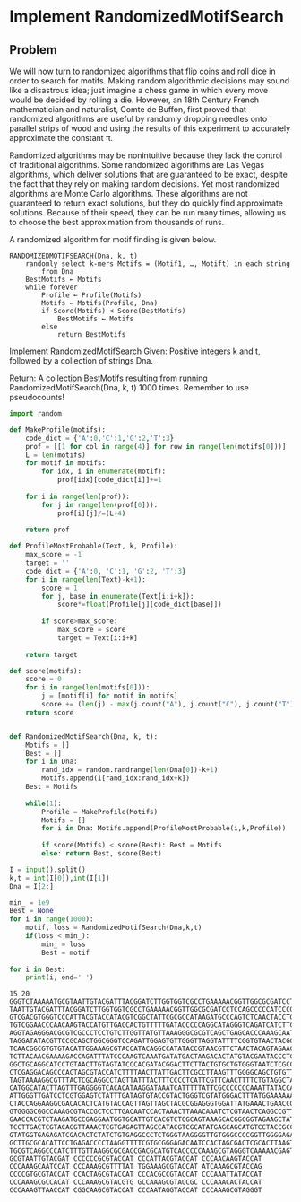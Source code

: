 # Implement RandomizedMotifSearch
## Problem
We will now turn to randomized algorithms that flip coins and roll dice in order to search for motifs. Making random algorithmic decisions may sound like a disastrous idea; just imagine a chess game in which every move would be decided by rolling a die. However, an 18th Century French mathematician and naturalist, Comte de Buffon, first proved that randomized algorithms are useful by randomly dropping needles onto parallel strips of wood and using the results of this experiment to accurately approximate the constant π.

Randomized algorithms may be nonintuitive because they lack the control of traditional algorithms. Some randomized algorithms are Las Vegas algorithms, which deliver solutions that are guaranteed to be exact, despite the fact that they rely on making random decisions. Yet most randomized algorithms are Monte Carlo algorithms. These algorithms are not guaranteed to return exact solutions, but they do quickly find approximate solutions. Because of their speed, they can be run many times, allowing us to choose the best approximation from thousands of runs.

A randomized algorithm for motif finding is given below.

    RANDOMIZEDMOTIFSEARCH(Dna, k, t)
        randomly select k-mers Motifs = (Motif1, …, Motift) in each string
            from Dna
        BestMotifs ← Motifs
        while forever
            Profile ← Profile(Motifs)
            Motifs ← Motifs(Profile, Dna)
            if Score(Motifs) < Score(BestMotifs)
                BestMotifs ← Motifs
            else
                return BestMotifs
Implement RandomizedMotifSearch
Given: Positive integers k and t, followed by a collection of strings Dna.

Return: A collection BestMotifs resulting from running RandomizedMotifSearch(Dna, k, t) 1000 times. Remember to use pseudocounts!


```python
import random

def MakeProfile(motifs):
    code_dict = {'A':0,'C':1,'G':2,'T':3}
    prof = [[1 for col in range(4)] for row in range(len(motifs[0]))]
    L = len(motifs)
    for motif in motifs:
        for idx, i in enumerate(motif):
            prof[idx][code_dict[i]]+=1
    
    for i in range(len(prof)):
        for j in range(len(prof[0])):
            prof[i][j]/=(L+4)
            
    return prof

def ProfileMostProbable(Text, k, Profile):
    max_score = -1
    target = ''
    code_dict = {'A':0, 'C':1, 'G':2, 'T':3}
    for i in range(len(Text)-k+1):
        score = 1
        for j, base in enumerate(Text[i:i+k]):
            score*=float(Profile[j][code_dict[base]])
        
        if score>max_score:
            max_score = score
            target = Text[i:i+k]
            
    return target

def score(motifs):
    score = 0
    for i in range(len(motifs[0])):
        j = [motif[i] for motif in motifs]
        score += (len(j) - max(j.count("A"), j.count("C"), j.count("T"), j.count("G")))
    return score


def RandomizedMotifSearch(Dna, k, t):
    Motifs = []
    Best = []
    for i in Dna:
        rand_idx = random.randrange(len(Dna[0])-k+1)
        Motifs.append(i[rand_idx:rand_idx+k])
    Best = Motifs
    
    while(1):
        Profile = MakeProfile(Motifs)
        Motifs = []
        for i in Dna: Motifs.append(ProfileMostProbable(i,k,Profile))
        
        if score(Motifs) < score(Best): Best = Motifs
        else: return Best, score(Best)
```


```python
I = input().split()
k,t = int(I[0]),int(I[1])
Dna = I[2:]

min_ = 1e9
Best = None
for i in range(1000):
    motif, loss = RandomizedMotifSearch(Dna,k,t)
    if(loss < min_):
        min_ = loss
        Best = motif
        
for i in Best:
    print(i, end=' ')
```

    15 20 GGGTCTAAAAATGCGTAATTGTACGATTTACGGATCTTGGTGGTCGCCTGAAAAACGGTTGGCGCGATCCTCCAGCCCCCATCCCGTGAGAAAGGTTATATCACGAGAGGAAGAGGACCAGCCGCTCTAGGGAGGCATACCCCTAACATGTGGGGAGAAAATAGGGCAGGGTCTAAAAATGCG TAATTGTACGATTTACGGATCTTGGTGGTCGCCTGAAAAACGGTTGGCGCGATCCTCCAGCCCCCATCCCGTGAGAAAGGTTATATCACGAGAGGAAGAGGACCAGCCGCTCTAGGGAGGCATACCCCTAACATGTGGGCCCCCCGCGTACCATGAGAAAATAGGGCAGGGTCTAAAAATGCG GTCGACGTGGGTCCCATTACGTACCATACGTCGGCTATTCGCGCCATAAGATGCCCAGTCTCAACTACCTGGCTTGATCGTCTTACAACTGATAATGGAGAACTTACTTTACGCATTACCAAGTTAAATATCTGTTCTACTCCGTCCACTTTACGGCTATCTTAGATGAGTCTTCTATTATGG TGTCGGAACCCAACAAGTACCATGTTGACCACTGTTTTTGATACCCCCAGGCATAGGGTCAGATCATCTTCAGCGGGCTGCGGTTCCGTATAAGACGCTTGGAAAAGATGCCTCTCAAACTAAGACTCAGAGTCGTTGGCATTTGGTATAAGTCTAACGGTGGCCTATCGCGCACATTCCCCG AGGTAGAGGGACGCGTCGCCCTCCTGTCTTGGTTATGTTAAAGGGCGCGTCAGCTGAGCACCCAAAGCAATCCATGGAAGGACGAAATCGATCCGCTTTTCCGCAGACGAGCGCTTAGAGGTTCGGTTCCTGGTGGCTGTATACTGTCAGACACTATTAACTCAAGCTGCATTACTAGCGATA TAGGATATACGTTCCGCAGCTGGCGGGTCCAGATTGGAGTGTTGGGTTAGGTATTTTCGGTGTAACTACGGACAAGAAGTTCATATGATTAATACTCCCTGAACTACCTACACTGTCCGTCCGACACGAGAGCCACGTTGCTACGTGTAGCCCCAAAGCGTTTTATCGAATATGGATAATTAC TCAACGGCGTGTGTACATTGGAAAGCGTACCATACAGGCCATATACCGTAACGTTCTAACTACAGTAGAACAGGGCAGTACCATTGTCATAACATAGATTTAGAAAAATCGCGTTAATTTGTTTTCTTGTAAAAACACTACCATGGAGTACAGTCACCAAACATGCGGCAGTTATTAACTGAC TCTTACAACGAAAAGACCAGATTTATCCCAAGTCAAATGATATGACTAAGACACTATGTACGAATACCCTCAACAGGGGCCTTATGCCGACAGCCACCTTCTGCATTTCAAACATATCAAAGCGTACCAGACTCCCTCGTCCATGGGTAGTCGGCCATTCACGGAGACCACGCGGTCATTAGT GGCTGCAGGCATCCTGTAACTTGTAGTATCCCACGATACGGACTTCTTACTGTGCTGTGGGTAATCTCGCCTGTCTTTGTTCCCGATCCCTTTGCAAGCACGACCATCGCAATCTACAGCGCTCGCTTCGTTTTGCCCCGTGCGTACCATAGCCGGTCATGGGCGGGCCCTGAGGCCAGGTCA CTCGAGGACAGCCCACTAGCGTACCATCTTTTAACTTATTGACTTCGCCTTAAGTTTGGGGCAGCTGTGTTTCCGATAGTACGGTCCTCACGAGAACTTGTGCGCAGCCTGTTAGTATCCGCGCTGTTTACCCTGAGAGCGCGCACTGCTTCGCTTTTCGTCCAACGGACGTTAGAACTAAAT TAGTAAAAGGCGTTTACTCGCAGGCCTAGTTATTTACTTTCCCCTCATTCGTTCAACTTTTCTGTAGGCTACCCCGTCTAGTGAGCACATTCTTTGAGGAATCCCACGCCGTACCATCTCAGTCAGTAAATTGGGGACTTCACACCTGAATCCGGCCGGAACCTTCCAGCCCTATGTGGTTTA CATGGCATACTTAGTTTGAGGGGTCACACATAAGGATAAATCATTTTTATTCGCCCCCCCAAATTATACCATAAGGCTCGACATGCCATTAACGGGAATACCTCCCTTTGGTCGGTAACAGCGGCGTCTGGCGTTACCCGTGCCGAAAGAGCGGTGTCCTCTCGGGGCATAAACGACCGCAGA ATTGGGTTGATCCTCGTGGAGTCTATTTGATAGTGTACCGTACTGGGTCGTATGGGACTTTATGGAAAAAAGTTCATTATACAAATGTGTGTGGAGACGCCCAAAGCGCCACATCAGCTATCACCTCGAAGGGCACCCCTCGAATGGAGCGTCCATGCGACAAAGCGAGGCGAAACGTTATCA CTACCAGGAAGGCGACACACTCATGTACCAGTTAGTTAGCTACGCGGAGGGTGGATTATGAAACTGAACCGCACTCCCAAAGCGTACGTGTTATGGTATGCTCCTACAAGTCTTACAACTAAAAGCAGACAACTCTAGAAACTCTTCGGGTATGTTTAAATTTCTCTGAGCAGGTAAAACCAC GTGGGGCGGCCAAAGCGTACCGCTCCTTGACAATCCACTAAACTTAAACAAATCTCGTAACTCAGGCCGTTGGGAGCGAGGTGGCGCCTGCTTGGGGTCACAAAAAGTAGCCAGCCAGCCTCGCTAGTAGGAAAAATGATATCGAGTGAAACCATCCTTGTTCGGGTTCCCCTGATCAGTGCT GAACCACGTCTAAGATGCCGAGGAATGGTGCATTGTCACGTCTCGCAGTAAAGCACGGCGGTAGAAGCTATAAATAGGTTAATCCGGGATCCCAAACACTACCATCCCTTACTGTGGGGGGAACTCTAACTTGACTGGTATTGGATTTAGTGCAACGGCTAGCGCGGCTCTTACCGGCGGCAG TCCTTGACTCGTACAGGTTAAACTCGTGAGAGTTAGCCATACGTCGCATATGAGCAGCATGTCCTACCGCCTCCCAAAGTTAACCATAAAAACTACGTTTCTCTGTTTGCCACTGCACTTTAGCATCACCTAAGCCCTTTCTCGAGGAATGTCTATCGACCCGGTGTACCCGGAACTAAAGCG GTATGGTGAGAGATCGACACTCTATCTGTGAGGCCCTCTGGGTAAGGGGTTGTGGGCCCCGGTTGGGGAGACGATCGCTCAGCTAAATCAGAACACACACCCACACGACAAGTACGCCAACCACTGGGCTAACTATAAGACGGTGGCACGGCAAGCGTACCATGATCGTCCTCCCCCAGACAT GCTTGCGCACATTCCTGAGACCCCTAAGGTTTTCGTGCGGGAGACAATCCACTAGCGACTCGCACTTAAGTTCACAAAAATACCGATACCTAGCCCAATAGGTACCATCCTATAATCGGGAGTCGATACCACAACGGAGAAACCAGACAGTACCTAATGGCAAGAAGCCCATCGCCCTTGAGT TGCGTCAGGCCCATCTTTGTTAAGGCGCGACCGACGCATGTCACCCCCAAAGCGTAGGGTCAAAAACGAGTCGTGCGGCGTTCGCGCTACGCTACAGTAATGAGGCTTGGCGTATCTATACTCCGCACTAGTCGGCATCCTTCGACTCGTGGCGCGCTAGAGGGCCCGAATTAGCCTAGTTCT
    GCGTAATTGTACGAT CCCCCCGCGTACCAT CCCATTACGTACCAT CCCAACAAGTACCAT CCCAAAGCAATCCAT CCCAAAGCGTTTTAT TGGAAAGCGTACCAT ATCAAAGCGTACCAG CCCCGTGCGTACCAT CCACTAGCGTACCAT CCCACGCCGTACCAT CCCAAATTATACCAT CCCAAAGCGCCACAT CCCAAAGCGTACGTG GCCAAAGCGTACCGC CCCAAACACTACCAT CCCAAAGTTAACCAT CGGCAAGCGTACCAT CCCAATAGGTACCAT CCCAAAGCGTAGGGT 


```python

```
